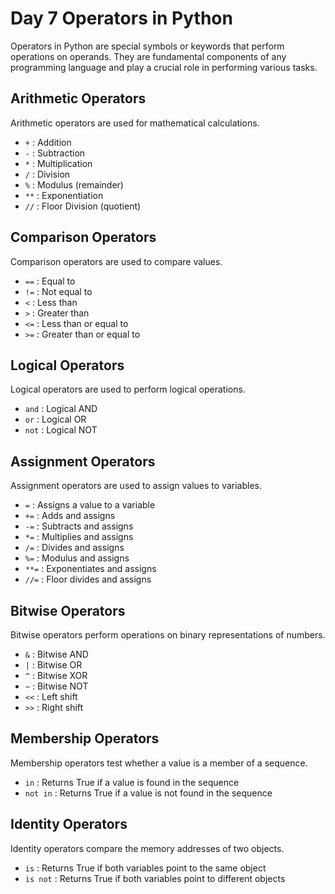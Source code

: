 # Day 7 Operators in Python

Operators in Python are special symbols or keywords that perform operations on operands. They are fundamental components of any programming language and play a crucial role in performing various tasks.

## Arithmetic Operators

Arithmetic operators are used for mathematical calculations.

- `+` : Addition
- `-` : Subtraction
- `*` : Multiplication
- `/` : Division
- `%` : Modulus (remainder)
- `**` : Exponentiation
- `//` : Floor Division (quotient)

## Comparison Operators

Comparison operators are used to compare values.

- `==` : Equal to
- `!=` : Not equal to
- `<` : Less than
- `>` : Greater than
- `<=` : Less than or equal to
- `>=` : Greater than or equal to

## Logical Operators

Logical operators are used to perform logical operations.

- `and` : Logical AND
- `or` : Logical OR
- `not` : Logical NOT

## Assignment Operators

Assignment operators are used to assign values to variables.

- `=` : Assigns a value to a variable
- `+=` : Adds and assigns
- `-=` : Subtracts and assigns
- `*=` : Multiplies and assigns
- `/=` : Divides and assigns
- `%=` : Modulus and assigns
- `**=` : Exponentiates and assigns
- `//=` : Floor divides and assigns

## Bitwise Operators

Bitwise operators perform operations on binary representations of numbers.

- `&` : Bitwise AND
- `|` : Bitwise OR
- `^` : Bitwise XOR
- `~` : Bitwise NOT
- `<<` : Left shift
- `>>` : Right shift

## Membership Operators

Membership operators test whether a value is a member of a sequence.

- `in` : Returns True if a value is found in the sequence
- `not in` : Returns True if a value is not found in the sequence

## Identity Operators

Identity operators compare the memory addresses of two objects.

- `is` : Returns True if both variables point to the same object
- `is not` : Returns True if both variables point to different objects
